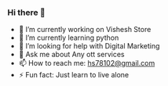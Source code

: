 ### Hi there 👋
- 🔭 I’m currently working on Vishesh Store
- 🌱 I’m currently learning python
- 🤔 I’m looking for help with Digital Marketing
- 💬 Ask me about Any ott services
- 📫 How to reach me: hs78102@gmail.com
- ⚡ Fun fact: Just learn to live alone
<!--
**Harsh5643210/Harsh5643210** is a ✨ _special_ ✨ repository because its `README.md` (this file) appears on your GitHub profile.

Here are some ideas to get you started:

- 🔭 I’m currently working on ...
- 🌱 I’m currently learning ...
- 👯 I’m looking to collaborate on ...
- 🤔 I’m looking for help with ...
- 💬 Ask me about ...
- 📫 How to reach me: ...
- 😄 Pronouns: ...
- ⚡ Fun fact: ...
-->
